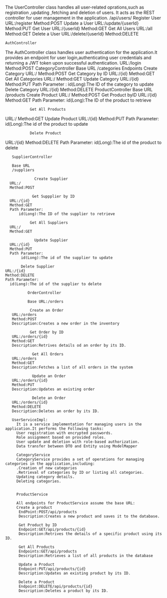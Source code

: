 The UserController class handles all user-related oprations,such as registration ,updating ,fetching and deletion of users.
It acts as the REST controller for user management in the application.
/api/users/
        Register User
URL:/register
Method:POST
        Update a User
URL:/update/{userId}
Method:PUT
        Get User
  URL:/{userId}
  Method:GET
        Get All Users
  URL:/all
  Method:GET
         Delete a User
    URL:/delete/{userId}
    Method:DELETE

    AuthController
The AuthController class handles user authentication for the application.It provides an endpoint for user login,authenticating user credentials and returning a JWT token upon successful authentication.
URL:/login
Method:POST
          CategoryController 
 Base URL
 /categories
 Endpoints
              Create Category
  URL:/
  Method:POST
              Get Category by ID
  URL:/{id}
  Method:GET
               Get All Categories
  URL:/
  Method:GET
                 Update Category
  URL:/{id}
  Method:PUT
  Path Parameter :
  id(Long):The ID of the category to update
                 Delete Category
  URL:/{id}
  Method:DELETE
                ProductController
  Base URL
  /products
                 Create Product
  URL:/
  Method:POST
                 Get Product byID
  URL:/{id}
  Method:GET
  Path Parameter:
     id(Long):The ID of the product to retrieve

               Get All Products
  URL:/
  Method:GET
               Update Product
  URL:/{id}
  Method:PUT
  Path Parameter:
     id(Long):The id of the product to update

               Delete Product
   URL:/{id}
   Method:DELETE
   Path Parameter:
       id(Long):The id of the product to delete

       SupplierController 

       Base URL
       /suppliers

                 Create Supplier
      URL:/
      Method:POST

                Get Suppplier by ID
      URL:/{id}
      Method:GET
      Path Parameter:
          id(Long):The ID of the supplier to retrieve

               Get All Suppliers
      URL:/
      Method:GET

                 Update Supplier
      URL:/{id}
      Method:PUT
      Path Parameter:
           id(Long):The id of the supplier to update

           Delete Supplier
    URL:/{id}
    Method:DELETE
    Path Parameter:
      id(Long):The id of the supplier to delete

              OrderController

              Base URL:/orders

               Create an Order
       URL:/orders
       Method:POST
       Description:Creates a new order in the inventory

               Get Order by ID
       URL:/orders/{id}
       Method:GET
       Description:Retrives details od an order by its ID.

                Get All Orders
       URL:/orders
       Method:GET
       Description:Fetches a list of all orders in the system

                Update an Order
       URL:/orders/{id}
       Method:PUT
       Description:Updates an existing order

                Delete an Order
       URL:/orders/{id}
       Method:DELETE
       Description:Deletes an order by its ID.

       UserServiceImpl:
         It is a service implementation for managing users in the application.It performs the Following tasks:
         User registration with encrypted passwords.
         Role assignment based on provided roles.
         User update and deletion with role-based authorization.
         Data transfer between DTO and Entity using ModelMapper

         CategoryService
         CategoryService provides a set of operations for managing categories in the application,including:
         .Creation of new categories
         .Retrieval of categories by ID or listing all categories.
         Updating category details.
         Deleting categories.


         ProductService

         All endpoints for ProductService assume the base URL:
         Create a product
          EndPoint:POST/api/products
          Description:Creates a new product and saves it to the database.

          Get Product by ID
          Endpoint:GET/api/products/{id}
          Description:Retrives the details of a specific product using its ID.

          Get All Products
          Endpoints:GET/api/products
          Description:Retrieves a list of all products in the database

          Update a Product
          Endpoint:PUT/api/products/{id}
          Description:Updates an existing product by its ID.

          Delete a Product
          Endpoint:DELETE/api/products/{id}
          Description:Deletes a product by its ID.
          

          

          
          


       
       

       
       
       


       
       
       
      


             

               
          
      
       
        

       
       

       
       
     
  
     
  
  
  
  
  
  
 
          
  
        
